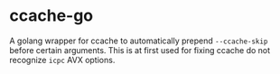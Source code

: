 # ccache-go
A golang wrapper for ccache to automatically prepend `--ccache-skip` before certain arguments.
This is at first used for fixing ccache do not recognize `icpc` AVX options. 
